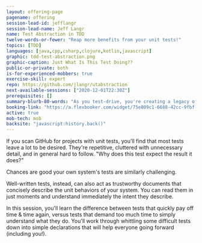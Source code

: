 ```yaml
---
layout: offering-page
pagename: offering
session-lead-id: jefflangr
session-lead-name: Jeff Langr
name: Test Abstraction in TDD
twelve-words-or-fewer: "Reap more benefits from your unit tests!"
topics: [TDD]
languages: [java,cpp,csharp,clojure,kotlin,javascript]
graphic: tdd-test-abstraction.png
graphic-caption: Just What Is This Test Doing??
public-or-private: both
is-for-experienced-mobbers: true
exercise-skill: expert
repo: https://github.com/jlangr/utabstraction
next-available-sessions: ["2020-12-01T22:30Z"]
prerequisites: []
summary-blurb-80-words: "As you test-drive, you're creating a legacy of developer tests. You'll want to ensure this investment continues to pay off. Learn how to keep your tests simple and fresh with a handful of core guidelines."
booking-link: "https://a.flexbooker.com/widget/75e809c1-6688-42cc-9fbf-77b001c15991?serviceIds=39117"
active: true
mob-tech: mob
backsite: "javascript:history.back()"
---
```

If you scan GitHub for projects with unit tests, you'll find that most tests leave a lot to be desired. They're repetitive, cluttered with unnecessary detail, and in general hard to follow. "Why does this test expect the result it does?"

Chances are good your own system's tests are similarly challenging.

Well-written tests, instead, can also act as trustworthy documents that concisely describe the unit behaviors of your system. You can read them in just moments and understand immediately the intent they describe.

In this session, you'll learn the difference between tests that quickly pay off time & time again, versus tests that demand too much time to simply understand what they do. You'll work through whittling some difficult tests down into simple declarations that will help everyone going forward (including you!).